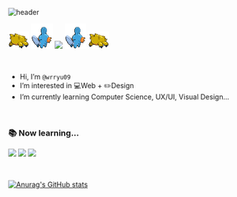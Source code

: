 ![header](https://capsule-render.vercel.app/api?type=transparent&fontColor=F2F2F2&height=170&radius=4.5&section=header&text=SY%20Ryu's%20Github&fontSize=40&animation=fadeIn&fontAlign=18)

<p align="left">
<img src="https://github.com/PokeAPI/sprites/blob/master/sprites/pokemon/versions/generation-v/black-white/animated/back/595.gif">
<img src="https://github.com/PokeAPI/sprites/blob/master/sprites/pokemon/versions/generation-v/black-white/animated/back/258.gif">
<!--   <img src="https://github.com/PokeAPI/sprites/blob/master/sprites/pokemon/other/showdown/524.gif"> -->
<!-- <img src="https://github.com/PokeAPI/sprites/blob/master/sprites/pokemon/versions/generation-v/black-white/animated/back/595.gif"> -->
<img src="https://github.com/PokeAPI/sprites/blob/master/sprites/pokemon/other/showdown/595.gif">
<img src="https://github.com/PokeAPI/sprites/blob/master/sprites/pokemon/versions/generation-v/black-white/animated/back/258.gif">
<!--   <img src="https://github.com/PokeAPI/sprites/blob/master/sprites/pokemon/other/showdown/524.gif"> -->
<img src="https://github.com/PokeAPI/sprites/blob/master/sprites/pokemon/versions/generation-v/black-white/animated/back/595.gif">
</p>

<br/>

- Hi, I’m `@wrryu09`
- I’m interested in 💻Web + ✏️Design
- I’m currently learning Computer Science, UX/UI, Visual Design...
<br />

<h3>📚 Now learning...</h3>
<p align="left">
<img src="https://img.shields.io/badge/python-3776AB?style=for-the-badge&logo=python&logoColor=white">
<img src="https://img.shields.io/badge/javascript-F7DF1E?style=for-the-badge&logo=javascript&logoColor=black">
<img src="https://img.shields.io/badge/react-61DAFB?style=for-the-badge&logo=react&logoColor=black">
</p>

<br/>

[![Anurag's GitHub stats](https://github-readme-stats.vercel.app/api?username=wrryu09&card_width=445px&count_private=true&theme=onedark&show_icons=true&hide_border=true&hide=contribs,stars)](https://github.com/anuraghazra/github-readme-stats)
<br />
